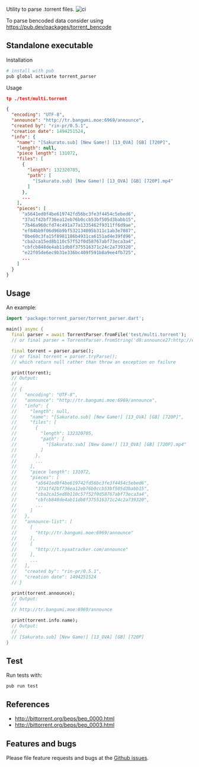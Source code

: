 Utility to parse .torrent files. ![ci][ci]

To parse bencoded data consider using https://pub.dev/packages/torrent_bencode

## Standalone executable

Installation
```sh
# install with pub
pub global activate torrent_parser
```

Usage
```json
tp ./test/multi.torrent

{
  "encoding": "UTF-8",
  "announce": "http://tr.bangumi.moe:6969/announce",
  "created by": "rin-pr/0.5.1",
  "creation date": 1494251524,
  "info": {
    "name": "[Sakurato.sub] [New Game!] [13_OVA] [GB] [720P]",
    "length": null,
    "piece length": 131072,
    "files": [
      {
        "length": 132320705,
        "path": [
          "[Sakurato.sub] [New Game!] [13_OVA] [GB] [720P].mp4"
        ]
      },
      ...
    ],
    "pieces": [
      "a5641ed0f4be619742fd56bc3fe3f4454c5ebed6",
      "37a1f42bf736ea12eb76b0ccb53bf505d3babb15",
      "7b46a960cfd74c491a77a1335462f9311ff6d9ae",
      "ef84bb9f06d96b9bf532134095b311c1ab3e7087",
      "0be60c3fa15f8981186b4931ca6151ad4e39fd96",
      "cba2ca15ed8b110c57f52f0d58767abf73eca3a4",
      "cbfcb848de4ab11db8f375516371c24c2a739320",
      "e22f05de6ec9b31e336bc409f591b8a9ee4fb725",
      ...
    ]
  }
}
```

## Usage

An example:

```dart
import 'package:torrent_parser/torrent_parser.dart';

main() async {
  final parser = await TorrentParser.fromFile('test/multi.torrent');
  // or final parser = TorrentParser.fromString('d8:announce27:http://example.com/announcee');

  final torrent = parser.parse();
  // or final torrent = parser.tryParse();
  // which return null rather than throw an exception on failure

  print(torrent);
  // Output:
  //
  // {
  //   "encoding": "UTF-8",
  //   "announce": "http://tr.bangumi.moe:6969/announce",
  //   "info": {
  //     "length": null,
  //     "name": "[Sakurato.sub] [New Game!] [13_OVA] [GB] [720P]",
  //     "files": [
  //       {
  //         "length": 132320705,
  //         "path": [
  //           "[Sakurato.sub] [New Game!] [13_OVA] [GB] [720P].mp4"
  //         ]
  //       },
  //       ...
  //     ],
  //     "piece length": 131072,
  //     "pieces": [
  //       "a5641ed0f4be619742fd56bc3fe3f4454c5ebed6",
  //       "37a1f42bf736ea12eb76b0ccb53bf505d3babb15",
  //       "cba2ca15ed8b110c57f52f0d58767abf73eca3a4",
  //       "cbfcb848de4ab11db8f375516371c24c2a739320",
  //       ...
  //     ]
  //   },
  //   "announce-list": [
  //     [
  //       "http://tr.bangumi.moe:6969/announce"
  //     ],
  //     [
  //       "http://t.nyaatracker.com/announce"
  //     ],
  //     ...
  //   ],
  //   "created by": "rin-pr/0.5.1",
  //   "creation date": 1494251524
  // }

  print(torrent.announce);
  // Output:
  //
  // http://tr.bangumi.moe:6969/announce

  print(torrent.info.name);
  // Output:
  //
  // [Sakurato.sub] [New Game!] [13_OVA] [GB] [720P]
}

```

## Test

Run tests with:
```
pub run test
```

## References

- http://bittorrent.org/beps/bep_0000.html
- http://bittorrent.org/beps/bep_0003.html

## Features and bugs

Please file feature requests and bugs at the [Github issues][tracker].

[tracker]: https://github.com/xtyxtyx/torrent_parser
[ci]: https://travis-ci.org/xtyxtyx/torrent_parser.svg?branch=master
